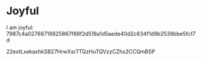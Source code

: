 # Joyful

I am joyful: 7987c4a02768719825867f89f2d518a1d5aede40d2c634f1d9b2538bbe5fcf7d


22extLxekaxhkSB27HrwXsr7TQzHuTQVzzCZhs2CCQmBSP